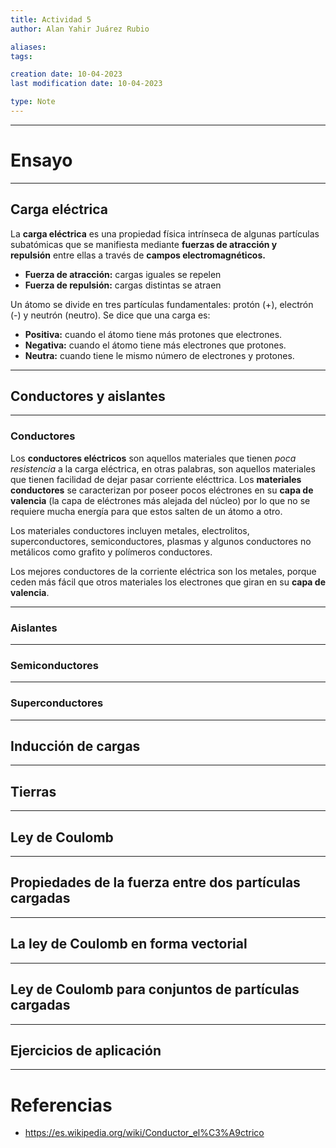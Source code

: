 ```yaml
---
title: Actividad 5
author: Alan Yahir Juárez Rubio

aliases:
tags:

creation date: 10-04-2023
last modification date: 10-04-2023

type: Note
---
```

---

# Ensayo

---

## Carga eléctrica

La **carga eléctrica** es una propiedad física intrínseca de algunas partículas subatómicas que se manifiesta mediante **fuerzas de atracción y repulsión** entre ellas a través de **campos electromagnéticos.**

-   **Fuerza de atracción:** cargas iguales se repelen
-   **Fuerza de repulsión:** cargas distintas se atraen

Un átomo se divide en tres partículas fundamentales: protón (+), electrón (-) y neutrón (neutro). Se dice que una carga es:

-   **Positiva:** cuando el átomo tiene más protones que electrones.
-   **Negativa:** cuando el átomo tiene más electrones que protones.
-   **Neutra:** cuando tiene le mismo número de electrones y protones.
  
---

## Conductores y aislantes

---

### Conductores

Los **conductores eléctricos** son aquellos materiales que tienen _poca resistencia_ a la carga eléctrica, en otras palabras, son aquellos materiales que tienen facilidad de dejar pasar corriente elécttrica. Los **materiales conductores** se caracterizan por poseer pocos eléctrones en su **capa de valencia** (la capa de eléctrones más alejada del núcleo) por lo que no se requiere mucha energía para que estos salten de un átomo a otro.

Los materiales conductores incluyen metales, electrolitos, superconductores, semiconductores, plasmas y algunos conductores no metálicos como grafito y polímeros conductores.

Los mejores conductores de la corriente eléctrica son los metales, porque ceden más fácil que otros materiales los electrones que giran en su **capa de valencia**.


---

### Aislantes

---

### Semiconductores

---

### Superconductores



---

## Inducción de cargas

---

## Tierras

---

## Ley de Coulomb

---

## Propiedades de la fuerza entre dos partículas cargadas

---

## La ley de Coulomb en forma vectorial 

---

## Ley de Coulomb para conjuntos de partículas cargadas 

---

## Ejercicios de aplicación

<div style="page-break-after: always;"></div>

---

# Referencias

- https://es.wikipedia.org/wiki/Conductor_el%C3%A9ctrico